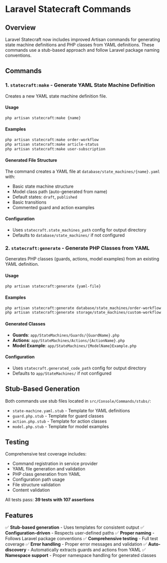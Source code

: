 # Laravel Statecraft Commands

## Overview

Laravel Statecraft now includes improved Artisan commands for generating state machine definitions and PHP classes from YAML definitions. These commands use a stub-based approach and follow Laravel package naming conventions.

## Commands

### 1. `statecraft:make` - Generate YAML State Machine Definition

Creates a new YAML state machine definition file.

#### Usage
```bash
php artisan statecraft:make {name}
```

#### Examples
```bash
php artisan statecraft:make order-workflow
php artisan statecraft:make article-status
php artisan statecraft:make user-subscription
```

#### Generated File Structure
The command creates a YAML file at `database/state_machines/{name}.yaml` with:
- Basic state machine structure
- Model class path (auto-generated from name)
- Default states: `draft`, `published`
- Basic transitions
- Commented guard and action examples

#### Configuration
- Uses `statecraft.state_machines_path` config for output directory
- Defaults to `database/state_machines/` if not configured

### 2. `statecraft:generate` - Generate PHP Classes from YAML

Generates PHP classes (guards, actions, model examples) from an existing YAML definition.

#### Usage
```bash
php artisan statecraft:generate {yaml-file}
```

#### Examples
```bash
php artisan statecraft:generate database/state_machines/order-workflow.yaml
php artisan statecraft:generate storage/state_machines/custom-workflow.yaml
```

#### Generated Classes
- **Guards**: `app/StateMachines/Guards/{GuardName}.php`
- **Actions**: `app/StateMachines/Actions/{ActionName}.php`
- **Model Example**: `app/StateMachines/{ModelName}Example.php`

#### Configuration
- Uses `statecraft.generated_code_path` config for output directory
- Defaults to `app/StateMachines/` if not configured

## Stub-Based Generation

Both commands use stub files located in `src/Console/Commands/stubs/`:
- `state-machine.yaml.stub` - Template for YAML definitions
- `guard.php.stub` - Template for guard classes
- `action.php.stub` - Template for action classes  
- `model.php.stub` - Template for model examples

## Testing

Comprehensive test coverage includes:
- Command registration in service provider
- YAML file generation and validation
- PHP class generation from YAML
- Configuration path usage
- File structure validation
- Content validation

All tests pass: **39 tests with 107 assertions**

## Features

✅ **Stub-based generation** - Uses templates for consistent output
✅ **Configuration-driven** - Respects user-defined paths
✅ **Proper naming** - Follows Laravel package conventions
✅ **Comprehensive testing** - Full test coverage
✅ **Error handling** - Proper error messages and validation
✅ **Auto-discovery** - Automatically extracts guards and actions from YAML
✅ **Namespace support** - Proper namespace handling for generated classes
